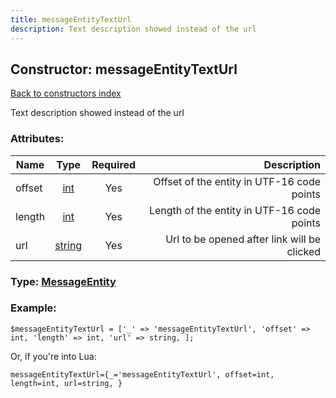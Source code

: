 ```yaml
---
title: messageEntityTextUrl
description: Text description showed instead of the url
---
```

## Constructor: messageEntityTextUrl  
[Back to constructors index](index.md)



Text description showed instead of the url

### Attributes:

| Name     |    Type       | Required | Description |
|----------|:-------------:|:--------:|------------:|
|offset|[int](../types/int.md) | Yes|Offset of the entity in UTF-16 code points|
|length|[int](../types/int.md) | Yes|Length of the entity in UTF-16 code points|
|url|[string](../types/string.md) | Yes|Url to be opened after link will be clicked|



### Type: [MessageEntity](../types/MessageEntity.md)


### Example:

```
$messageEntityTextUrl = ['_' => 'messageEntityTextUrl', 'offset' => int, 'length' => int, 'url' => string, ];
```  

Or, if you're into Lua:  


```
messageEntityTextUrl={_='messageEntityTextUrl', offset=int, length=int, url=string, }

```


